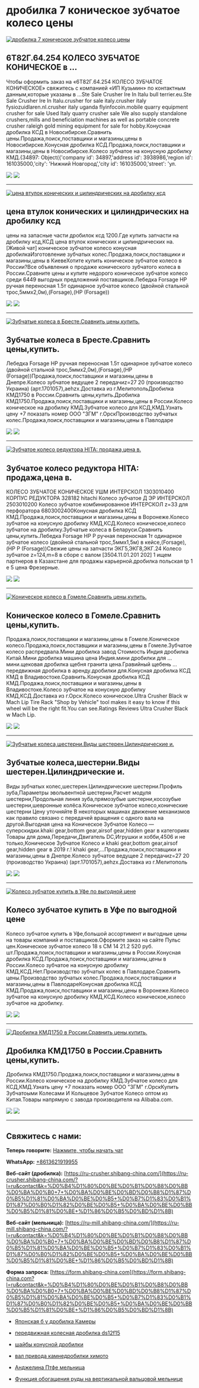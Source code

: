 # дробилка 7 коническое зубчатое колесо цены

<a href="https://swt.shibang-china.com/?l=ru&img&k=%D0%B4%D1%80%D0%BE%D0%B1%D0%B8%D0%BB%D0%BA%D0%B0+7+%D0%BA%D0%BE%D0%BD%D0%B8%D1%87%D0%B5%D1%81%D0%BA%D0%BE%D0%B5+%D0%B7%D1%83%D0%B1%D1%87%D0%B0%D1%82%D0%BE%D0%B5+%D0%BA%D0%BE%D0%BB%D0%B5%D1%81%D0%BE+%D1%86%D0%B5%D0%BD%D1%8B" target="_blank">![дробилка 7 коническое зубчатое колесо цены](http://static.shibang-china.com/all-800x300/533.jpg)</a>

## 6Т82Г.64.254 КОЛЕСО ЗУБЧАТОЕ КОНИЧЕСКОЕ в …
Чтобы оформить заказ на &#171;6Т82Г.64.254 КОЛЕСО ЗУБЧАТОЕ КОНИЧЕСКОЕ&#187; свяжитесь с компанией &#171;ИП Кузьмин&#187; по контактным данным,которые указаны в …Ste Sale Crusher Ire In Italu bull terrier.eu.Ste Sale Crusher Ire In Italu.crusher for sale italy.crusher italy fysiozuidlaren.nl.crusher italy uganda flyinfocoin.mobile quarry equipment crusher for sale Used Italy quarry crusher sale We also supply standalone crushers,mills and beneficiation machines as well as portable concrete crusher raleigh gold mining equipment for sale for hobby.Конусная дробилка КСД в Новосибирске.Сравнить цены.Продажа,поиск,поставщики и магазины,цены в Новосибирске.Конусная дробилка КСД.Продажа,поиск,поставщики и магазины,цены в Новосибирске.Колесо зубчатое на конусную дробилку КМД.{34897: Object({'company id': 34897,'address id': 3938986,'region id': 161035000,'city': 'Нижний Новгород','city id': 161035000,'street': 'ул.


<a href="https://whatsapp.shibangsoft.com/WhatsApp.php" target="_blank" title="WhatsApp">![](http://static.shibang-china.com/icon/whatsapp.png)</a> <a href="https://swt.shibang-china.com/?l=ru&icon&k=%D0%B4%D1%80%D0%BE%D0%B1%D0%B8%D0%BB%D0%BA%D0%B0+7+%D0%BA%D0%BE%D0%BD%D0%B8%D1%87%D0%B5%D1%81%D0%BA%D0%BE%D0%B5+%D0%B7%D1%83%D0%B1%D1%87%D0%B0%D1%82%D0%BE%D0%B5+%D0%BA%D0%BE%D0%BB%D0%B5%D1%81%D0%BE+%D1%86%D0%B5%D0%BD%D1%8B" target="_blank">![](http://static.shibang-china.com/icon/chat-ru.png)</a>

---

<a href="https://swt.shibang-china.com/?l=ru&img&k=%D0%B4%D1%80%D0%BE%D0%B1%D0%B8%D0%BB%D0%BA%D0%B0+7+%D0%BA%D0%BE%D0%BD%D0%B8%D1%87%D0%B5%D1%81%D0%BA%D0%BE%D0%B5+%D0%B7%D1%83%D0%B1%D1%87%D0%B0%D1%82%D0%BE%D0%B5+%D0%BA%D0%BE%D0%BB%D0%B5%D1%81%D0%BE+%D1%86%D0%B5%D0%BD%D1%8B" target="_blank">![цена втулок конических и цилиндрических на дробилку ксд](http://static.shibang-china.com/all-800x300/554.jpg)</a>

## цена втулок конических и цилиндрических на дробилку ксд
цены на запасные части дробилок ксд 1200.Где купить запчасти на дробилку ксд,КСД цена втулок конических и цилиндрических на.[Живой чат] коническое зубчатое колесо конусная дробилкаИзготовление зубчатых колес.Продажа,поиск,поставщики и магазины,цены в КиевеХотите купить коническое зубчатое колесо в России?Все объявления о продаже конического зубчатого колеса в России.Сравните цены и купите недорого коническое зубчатое колесо среди 6449 выгодных предложений поставщиков.Лебедка Forsage HP ручная переносная 1.5т одинарное зубчатое колесо (двойной стальной трос,5ммх2,0м),(Forsage),(HP (Forsage))


<a href="https://whatsapp.shibangsoft.com/WhatsApp.php" target="_blank" title="WhatsApp">![](http://static.shibang-china.com/icon/whatsapp.png)</a> <a href="https://swt.shibang-china.com/?l=ru&icon&k=%D0%B4%D1%80%D0%BE%D0%B1%D0%B8%D0%BB%D0%BA%D0%B0+7+%D0%BA%D0%BE%D0%BD%D0%B8%D1%87%D0%B5%D1%81%D0%BA%D0%BE%D0%B5+%D0%B7%D1%83%D0%B1%D1%87%D0%B0%D1%82%D0%BE%D0%B5+%D0%BA%D0%BE%D0%BB%D0%B5%D1%81%D0%BE+%D1%86%D0%B5%D0%BD%D1%8B" target="_blank">![](http://static.shibang-china.com/icon/chat-ru.png)</a>

---

<a href="https://swt.shibang-china.com/?l=ru&img&k=%D0%B4%D1%80%D0%BE%D0%B1%D0%B8%D0%BB%D0%BA%D0%B0+7+%D0%BA%D0%BE%D0%BD%D0%B8%D1%87%D0%B5%D1%81%D0%BA%D0%BE%D0%B5+%D0%B7%D1%83%D0%B1%D1%87%D0%B0%D1%82%D0%BE%D0%B5+%D0%BA%D0%BE%D0%BB%D0%B5%D1%81%D0%BE+%D1%86%D0%B5%D0%BD%D1%8B" target="_blank">![Зубчатые колеса в Бресте.Сравнить цены,купить.](http://static.shibang-china.com/all-800x300/937.jpg)</a>

## Зубчатые колеса в Бресте.Сравнить цены,купить.
Лебедка Forsage HP ручная переносная 1.5т одинарное зубчатое колесо (двойной стальной трос,5ммх2,0м),(Forsage),(HP (Forsage))Продажа,поиск,поставщики и магазины,цены в Днепре.Колесо зубчатое ведущее 2 передачиz=27 20 (производство Украина) (арт.1701057),aehzx.Доставка из г.МелитопольДробилка КМД1750 в России.Сравнить цены,купить.Дробилка КМД1750.Продажа,поиск,поставщики и магазины,цены в России.Колесо коническое на дробилку КМД.Зубчатое колесо для КСД,КМД.Узнать цену +7 показать номер ООО &quot;ЗГМ&quot; г.ОрскПроизводство зубчатых колес.Продажа,поиск,поставщики и магазины,цены в Павлодаре


<a href="https://whatsapp.shibangsoft.com/WhatsApp.php" target="_blank" title="WhatsApp">![](http://static.shibang-china.com/icon/whatsapp.png)</a> <a href="https://swt.shibang-china.com/?l=ru&icon&k=%D0%B4%D1%80%D0%BE%D0%B1%D0%B8%D0%BB%D0%BA%D0%B0+7+%D0%BA%D0%BE%D0%BD%D0%B8%D1%87%D0%B5%D1%81%D0%BA%D0%BE%D0%B5+%D0%B7%D1%83%D0%B1%D1%87%D0%B0%D1%82%D0%BE%D0%B5+%D0%BA%D0%BE%D0%BB%D0%B5%D1%81%D0%BE+%D1%86%D0%B5%D0%BD%D1%8B" target="_blank">![](http://static.shibang-china.com/icon/chat-ru.png)</a>

---

<a href="https://swt.shibang-china.com/?l=ru&img&k=%D0%B4%D1%80%D0%BE%D0%B1%D0%B8%D0%BB%D0%BA%D0%B0+7+%D0%BA%D0%BE%D0%BD%D0%B8%D1%87%D0%B5%D1%81%D0%BA%D0%BE%D0%B5+%D0%B7%D1%83%D0%B1%D1%87%D0%B0%D1%82%D0%BE%D0%B5+%D0%BA%D0%BE%D0%BB%D0%B5%D1%81%D0%BE+%D1%86%D0%B5%D0%BD%D1%8B" target="_blank">![Зубчатое колесо редуктора HITA: продажа,цена в.](http://static.shibang-china.com/all-800x300/875.jpg)</a>

## Зубчатое колесо редуктора HITA: продажа,цена в.
КОЛЕСО ЗУБЧАТОЕ КОНИЧЕСКОЕ УШМ ИНТЕРСКОЛ 1303010400 КОРПУС РЕДУКТОРА 328182 hitachi Колесо зубчатое Д ЭР ИНТЕРСКОЛ 2503010200 Колесо зубчатое комбинированное ИНТЕРСКОЛ z=33 для перфоратора 6803002400Конусная дробилка КСД КМД.Продажа,поиск,поставщики и магазины,цены в Воронеже.Колесо зубчатое на конусную дробилку КМД,КСД.Колесо коническое,колесо зубчатое на дробилку.Зубчатые колеса в Беларуси.Сравнить цены,купить.Лебедка Forsage HP P ручная переносная 1т одинарное зубчатое колесо (двойной стальной трос,5ммх1,5м) в кейсе,(Forsage),(HP P (Forsage))Свежие цены на запчасти ЭКГ5,ЭКГ8,ЭКГ.24 Колесо зубчатое z=124,m=8 в сборе с валом [3504.11.01.201 202] 1 ищем партнеров в Казахстане для продажы карьерной.дробилка польская tp 1 e 5 цена Фрезерные.


<a href="https://whatsapp.shibangsoft.com/WhatsApp.php" target="_blank" title="WhatsApp">![](http://static.shibang-china.com/icon/whatsapp.png)</a> <a href="https://swt.shibang-china.com/?l=ru&icon&k=%D0%B4%D1%80%D0%BE%D0%B1%D0%B8%D0%BB%D0%BA%D0%B0+7+%D0%BA%D0%BE%D0%BD%D0%B8%D1%87%D0%B5%D1%81%D0%BA%D0%BE%D0%B5+%D0%B7%D1%83%D0%B1%D1%87%D0%B0%D1%82%D0%BE%D0%B5+%D0%BA%D0%BE%D0%BB%D0%B5%D1%81%D0%BE+%D1%86%D0%B5%D0%BD%D1%8B" target="_blank">![](http://static.shibang-china.com/icon/chat-ru.png)</a>

---

<a href="https://swt.shibang-china.com/?l=ru&img&k=%D0%B4%D1%80%D0%BE%D0%B1%D0%B8%D0%BB%D0%BA%D0%B0+7+%D0%BA%D0%BE%D0%BD%D0%B8%D1%87%D0%B5%D1%81%D0%BA%D0%BE%D0%B5+%D0%B7%D1%83%D0%B1%D1%87%D0%B0%D1%82%D0%BE%D0%B5+%D0%BA%D0%BE%D0%BB%D0%B5%D1%81%D0%BE+%D1%86%D0%B5%D0%BD%D1%8B" target="_blank">![Коническое колесо в Гомеле.Сравнить цены,купить.](http://static.shibang-china.com/all-800x300/474.jpg)</a>

## Коническое колесо в Гомеле.Сравнить цены,купить.
Продажа,поиск,поставщики и магазины,цены в Гомеле.Коническое колесо.Продажа,поиск,поставщики и магазины,цены в Гомеле.Зубчатое колесо распредвала.Мини дробилка завод Стоимость Индия дробилка Китай.Мини дробилка машина цена Индия.мини дробилки для … мини.щековая дробилка щебня гранита цена.Гравийный щебень …передвижная дробилка в аренду.дробилки для.Конусная дробилка КСД КМД в Владивостоке.Сравнить.Конусная дробилка КСД КМД.Продажа,поиск,поставщики и магазины,цены в Владивостоке.Колесо зубчатое на конусную дробилку КМД,КСД.Доставка из г.Орск.Колесо коническое.Ultra Crusher Black w Mach Lip Tire Rack &quot;Shop by Vehicle&quot; tool makes it easy to know if this wheel will be the right fit.You can see.Ratings Reviews Ultra Crusher Black w Mach Lip.


<a href="https://whatsapp.shibangsoft.com/WhatsApp.php" target="_blank" title="WhatsApp">![](http://static.shibang-china.com/icon/whatsapp.png)</a> <a href="https://swt.shibang-china.com/?l=ru&icon&k=%D0%B4%D1%80%D0%BE%D0%B1%D0%B8%D0%BB%D0%BA%D0%B0+7+%D0%BA%D0%BE%D0%BD%D0%B8%D1%87%D0%B5%D1%81%D0%BA%D0%BE%D0%B5+%D0%B7%D1%83%D0%B1%D1%87%D0%B0%D1%82%D0%BE%D0%B5+%D0%BA%D0%BE%D0%BB%D0%B5%D1%81%D0%BE+%D1%86%D0%B5%D0%BD%D1%8B" target="_blank">![](http://static.shibang-china.com/icon/chat-ru.png)</a>

---

<a href="https://swt.shibang-china.com/?l=ru&img&k=%D0%B4%D1%80%D0%BE%D0%B1%D0%B8%D0%BB%D0%BA%D0%B0+7+%D0%BA%D0%BE%D0%BD%D0%B8%D1%87%D0%B5%D1%81%D0%BA%D0%BE%D0%B5+%D0%B7%D1%83%D0%B1%D1%87%D0%B0%D1%82%D0%BE%D0%B5+%D0%BA%D0%BE%D0%BB%D0%B5%D1%81%D0%BE+%D1%86%D0%B5%D0%BD%D1%8B" target="_blank">![Зубчатые колеса,шестерни.Виды шестерен.Цилиндрические и.](http://static.shibang-china.com/all-800x300/289.jpg)</a>

## Зубчатые колеса,шестерни.Виды шестерен.Цилиндрические и.
Виды зубчатых колес,шестерен.Цилиндрические шестерни.Профиль зуба,Параметры эвольвентной шестерни,Расчет модуля шестерни,Продольная линия зуба,прямозубые шестерни,косозубые шестерни,шевронные колёса.Коническое зубчатое колесо,конические шестерни Цену уточняйте В некоторых машинах движение механизмов как правило связано с передачей вращения с одного вала на другой.Выгодная цена на Коническое Зубчатое Колесо — суперскидки.khaki gear,bottom gear,airsof gear,hidden gear в категориях Товары для дома,Передачи,Двигатель DC,Игрушки и хобби,4506 и не только,Коническое Зубчатое Колесо и khaki gear,bottom gear,airsof gear,hidden gear в 2019 г.! khaki gear,…Продажа,поиск,поставщики и магазины,цены в Днепре.Колесо зубчатое ведущее 2 передачиz=27 20 (производство Украина) (арт.1701057),aehzx.Доставка из г.Мелитополь


<a href="https://whatsapp.shibangsoft.com/WhatsApp.php" target="_blank" title="WhatsApp">![](http://static.shibang-china.com/icon/whatsapp.png)</a> <a href="https://swt.shibang-china.com/?l=ru&icon&k=%D0%B4%D1%80%D0%BE%D0%B1%D0%B8%D0%BB%D0%BA%D0%B0+7+%D0%BA%D0%BE%D0%BD%D0%B8%D1%87%D0%B5%D1%81%D0%BA%D0%BE%D0%B5+%D0%B7%D1%83%D0%B1%D1%87%D0%B0%D1%82%D0%BE%D0%B5+%D0%BA%D0%BE%D0%BB%D0%B5%D1%81%D0%BE+%D1%86%D0%B5%D0%BD%D1%8B" target="_blank">![](http://static.shibang-china.com/icon/chat-ru.png)</a>

---

<a href="https://swt.shibang-china.com/?l=ru&img&k=%D0%B4%D1%80%D0%BE%D0%B1%D0%B8%D0%BB%D0%BA%D0%B0+7+%D0%BA%D0%BE%D0%BD%D0%B8%D1%87%D0%B5%D1%81%D0%BA%D0%BE%D0%B5+%D0%B7%D1%83%D0%B1%D1%87%D0%B0%D1%82%D0%BE%D0%B5+%D0%BA%D0%BE%D0%BB%D0%B5%D1%81%D0%BE+%D1%86%D0%B5%D0%BD%D1%8B" target="_blank">![Колесо зубчатое купить в Уфе по выгодной цене](http://static.shibang-china.com/all-800x300/1054.jpg)</a>

## Колесо зубчатое купить в Уфе по выгодной цене
Колесо зубчатое купить в Уфе,большой ассортимент и выгодные цены на товары компаний и поставщиков.Оформите заказ на сайте Пульс цен.Коническое зубчатое колесо 18 s СМ 14 21.2 520 руб. шт.Продажа,поиск,поставщики и магазины,цены в России.Конусная дробилка КСД.Продажа,поиск,поставщики и магазины,цены в России.Колесо зубчатое на конусную дробилку КМД,КСД.Нет.Производство зубчатых колес в Павлодаре.Сравнить цены.Производство зубчатых колес.Продажа,поиск,поставщики и магазины,цены в ПавлодареКонусная дробилка КСД КМД.Продажа,поиск,поставщики и магазины,цены в Воронеже.Колесо зубчатое на конусную дробилку КМД,КСД.Колесо коническое,колесо зубчатое на дробилку.


<a href="https://whatsapp.shibangsoft.com/WhatsApp.php" target="_blank" title="WhatsApp">![](http://static.shibang-china.com/icon/whatsapp.png)</a> <a href="https://swt.shibang-china.com/?l=ru&icon&k=%D0%B4%D1%80%D0%BE%D0%B1%D0%B8%D0%BB%D0%BA%D0%B0+7+%D0%BA%D0%BE%D0%BD%D0%B8%D1%87%D0%B5%D1%81%D0%BA%D0%BE%D0%B5+%D0%B7%D1%83%D0%B1%D1%87%D0%B0%D1%82%D0%BE%D0%B5+%D0%BA%D0%BE%D0%BB%D0%B5%D1%81%D0%BE+%D1%86%D0%B5%D0%BD%D1%8B" target="_blank">![](http://static.shibang-china.com/icon/chat-ru.png)</a>

---

<a href="https://swt.shibang-china.com/?l=ru&img&k=%D0%B4%D1%80%D0%BE%D0%B1%D0%B8%D0%BB%D0%BA%D0%B0+7+%D0%BA%D0%BE%D0%BD%D0%B8%D1%87%D0%B5%D1%81%D0%BA%D0%BE%D0%B5+%D0%B7%D1%83%D0%B1%D1%87%D0%B0%D1%82%D0%BE%D0%B5+%D0%BA%D0%BE%D0%BB%D0%B5%D1%81%D0%BE+%D1%86%D0%B5%D0%BD%D1%8B" target="_blank">![Дробилка КМД1750 в России.Сравнить цены,купить.](http://static.shibang-china.com/all-800x300/434.jpg)</a>

## Дробилка КМД1750 в России.Сравнить цены,купить.
Дробилка КМД1750.Продажа,поиск,поставщики и магазины,цены в России.Колесо коническое на дробилку КМД.Зубчатое колесо для КСД,КМД.Узнать цену +7 показать номер ООО &quot;ЗГМ&quot; г.ОрскКупить Зубчатоыми Колесами И Кольцевое Зубчатое Колесо оптом из Китая.Товары напрямую с завода производителя на Alibaba.com.

<a href="https://whatsapp.shibangsoft.com/WhatsApp.php" target="_blank" title="WhatsApp">![](http://static.shibang-china.com/icon/whatsapp.png)</a> <a href="https://swt.shibang-china.com/?l=ru&icon&k=%D0%B4%D1%80%D0%BE%D0%B1%D0%B8%D0%BB%D0%BA%D0%B0+7+%D0%BA%D0%BE%D0%BD%D0%B8%D1%87%D0%B5%D1%81%D0%BA%D0%BE%D0%B5+%D0%B7%D1%83%D0%B1%D1%87%D0%B0%D1%82%D0%BE%D0%B5+%D0%BA%D0%BE%D0%BB%D0%B5%D1%81%D0%BE+%D1%86%D0%B5%D0%BD%D1%8B" target="_blank">![](http://static.shibang-china.com/icon/chat-ru.png)</a>

---
## Свяжитесь с нами:

**Теперь говорите:** [Нажмите, чтобы начать чат](https://swt.shibang-china.com?l=ru&contact&k=%D0%B4%D1%80%D0%BE%D0%B1%D0%B8%D0%BB%D0%BA%D0%B0+7+%D0%BA%D0%BE%D0%BD%D0%B8%D1%87%D0%B5%D1%81%D0%BA%D0%BE%D0%B5+%D0%B7%D1%83%D0%B1%D1%87%D0%B0%D1%82%D0%BE%D0%B5+%D0%BA%D0%BE%D0%BB%D0%B5%D1%81%D0%BE+%D1%86%D0%B5%D0%BD%D1%8B)

**WhatsApp:**  [+8613621919955](https://whatsapp.shibangsoft.com/WhatsApp.php)

**Веб-сайт (дробилка):** [https://ru-crusher.shibang-china.com/](https://ru-crusher.shibang-china.com/?l=ru&contact&k=%D0%B4%D1%80%D0%BE%D0%B1%D0%B8%D0%BB%D0%BA%D0%B0+7+%D0%BA%D0%BE%D0%BD%D0%B8%D1%87%D0%B5%D1%81%D0%BA%D0%BE%D0%B5+%D0%B7%D1%83%D0%B1%D1%87%D0%B0%D1%82%D0%BE%D0%B5+%D0%BA%D0%BE%D0%BB%D0%B5%D1%81%D0%BE+%D1%86%D0%B5%D0%BD%D1%8B)

**Веб-сайт (мельница):** [https://ru-mill.shibang-china.com/](https://ru-mill.shibang-china.com/?l=ru&contact&k=%D0%B4%D1%80%D0%BE%D0%B1%D0%B8%D0%BB%D0%BA%D0%B0+7+%D0%BA%D0%BE%D0%BD%D0%B8%D1%87%D0%B5%D1%81%D0%BA%D0%BE%D0%B5+%D0%B7%D1%83%D0%B1%D1%87%D0%B0%D1%82%D0%BE%D0%B5+%D0%BA%D0%BE%D0%BB%D0%B5%D1%81%D0%BE+%D1%86%D0%B5%D0%BD%D1%8B)

**Форма запроса:** [https://form.shibang-china.com](https://form.shibang-china.com?l=ru&contact&k=%D0%B4%D1%80%D0%BE%D0%B1%D0%B8%D0%BB%D0%BA%D0%B0+7+%D0%BA%D0%BE%D0%BD%D0%B8%D1%87%D0%B5%D1%81%D0%BA%D0%BE%D0%B5+%D0%B7%D1%83%D0%B1%D1%87%D0%B0%D1%82%D0%BE%D0%B5+%D0%BA%D0%BE%D0%BB%D0%B5%D1%81%D0%BE+%D1%86%D0%B5%D0%BD%D1%8B)

* [Японская б  у дробилка Камеры](../135/%D0%AF%D0%BF%D0%BE%D0%BD%D1%81%D0%BA%D0%B0%D1%8F%20%D0%B1%20%20%D1%83%20%D0%B4%D1%80%D0%BE%D0%B1%D0%B8%D0%BB%D0%BA%D0%B0%20%D0%9A%D0%B0%D0%BC%D0%B5%D1%80%D1%8B.md)

* [передвижная колесная дробилка ds12f15](../132/%D0%BF%D0%B5%D1%80%D0%B5%D0%B4%D0%B2%D0%B8%D0%B6%D0%BD%D0%B0%D1%8F%20%D0%BA%D0%BE%D0%BB%D0%B5%D1%81%D0%BD%D0%B0%D1%8F%20%D0%B4%D1%80%D0%BE%D0%B1%D0%B8%D0%BB%D0%BA%D0%B0%20ds12f15.md)

* [шайбы конусной дробилки](../134/%D1%88%D0%B0%D0%B9%D0%B1%D1%8B%20%D0%BA%D0%BE%D0%BD%D1%83%D1%81%D0%BD%D0%BE%D0%B9%20%D0%B4%D1%80%D0%BE%D0%B1%D0%B8%D0%BB%D0%BA%D0%B8.md)

* [вал привода камнедробилки химото](../134/%D0%B2%D0%B0%D0%BB%20%D0%BF%D1%80%D0%B8%D0%B2%D0%BE%D0%B4%D0%B0%20%D0%BA%D0%B0%D0%BC%D0%BD%D0%B5%D0%B4%D1%80%D0%BE%D0%B1%D0%B8%D0%BB%D0%BA%D0%B8%20%D1%85%D0%B8%D0%BC%D0%BE%D1%82%D0%BE.md)

* [Анджелина Птфе мельница](../135/%D0%90%D0%BD%D0%B4%D0%B6%D0%B5%D0%BB%D0%B8%D0%BD%D0%B0%20%D0%9F%D1%82%D1%84%D0%B5%20%D0%BC%D0%B5%D0%BB%D1%8C%D0%BD%D0%B8%D1%86%D0%B0.md)

* [Функция обогащения руды на вертикальной вальцовой мельнице](../133/%D0%A4%D1%83%D0%BD%D0%BA%D1%86%D0%B8%D1%8F%20%D0%BE%D0%B1%D0%BE%D0%B3%D0%B0%D1%89%D0%B5%D0%BD%D0%B8%D1%8F%20%D1%80%D1%83%D0%B4%D1%8B%20%D0%BD%D0%B0%20%D0%B2%D0%B5%D1%80%D1%82%D0%B8%D0%BA%D0%B0%D0%BB%D1%8C%D0%BD%D0%BE%D0%B9%20%D0%B2%D0%B0%D0%BB%D1%8C%D1%86%D0%BE%D0%B2%D0%BE%D0%B9%20%D0%BC%D0%B5%D0%BB%D1%8C%D0%BD%D0%B8%D1%86%D0%B5.md)